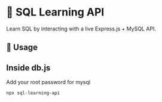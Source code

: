 # 📘 SQL Learning API

Learn SQL by interacting with a live Express.js + MySQL API.

## 🚀 Usage

## Inside db.js 
Add your root password for mysql

```bash
npx sql-learning-api
